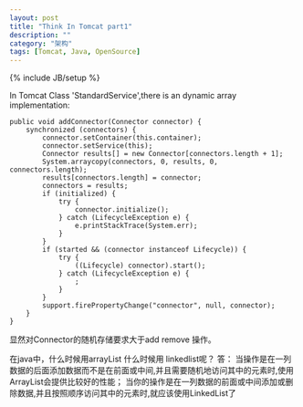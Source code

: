 ```yaml
---
layout: post
title: "Think In Tomcat part1"
description: ""
category: "架构"
tags: [Tomcat, Java, OpenSource]
---
```

{% include JB/setup %}

In Tomcat Class 'StandardService',there is an dynamic array implementation:


    public void addConnector(Connector connector) {
        synchronized (connectors) {
            connector.setContainer(this.container);
            connector.setService(this);
            Connector results[] = new Connector[connectors.length + 1];
            System.arraycopy(connectors, 0, results, 0, connectors.length);
            results[connectors.length] = connector;
            connectors = results;
            if (initialized) {
                try {
                    connector.initialize();
                } catch (LifecycleException e) {
                    e.printStackTrace(System.err);
                }
            }
            if (started && (connector instanceof Lifecycle)) {
                try {
                    ((Lifecycle) connector).start();
                } catch (LifecycleException e) {
                    ;
                }
            }
            support.firePropertyChange("connector", null, connector);
        }
    }

显然对Connector的随机存储要求大于add remove 操作。

在java中，什么时候用arrayList 什么时候用 linkedlist呢？
答：
当操作是在一列数据的后面添加数据而不是在前面或中间,并且需要随机地访问其中的元素时,使用ArrayList会提供比较好的性能；
当你的操作是在一列数据的前面或中间添加或删除数据,并且按照顺序访问其中的元素时,就应该使用LinkedList了

